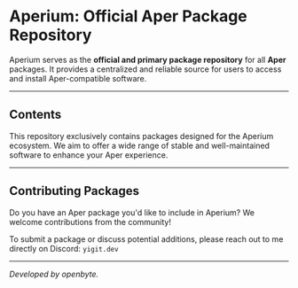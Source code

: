 # Aperium: Official Aper Package Repository

Aperium serves as the **official and primary package repository** for all **Aper** packages. It provides a centralized and reliable source for users to access and install Aper-compatible software.

---

## Contents

This repository exclusively contains packages designed for the Aperium ecosystem. We aim to offer a wide range of stable and well-maintained software to enhance your Aper experience.

---

## Contributing Packages

Do you have an Aper package you'd like to include in Aperium? We welcome contributions from the community!

To submit a package or discuss potential additions, please reach out to me directly on Discord: `yigit.dev`

---

*Developed by openbyte.*
